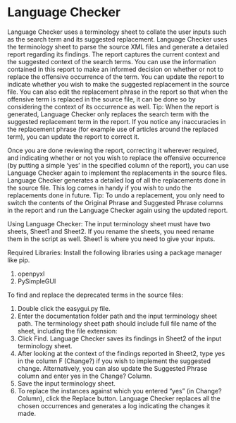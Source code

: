 # Language Checker

Language Checker uses a terminology sheet to collate the user inputs such as the search term and its suggested replacement. Language Checker uses the terminology sheet to parse the source XML files and generate a detailed report regarding its findings. The report captures the current context and the suggested context of the search terms. You can use the information contained in this report to make an informed decision on whether or not to replace the offensive occurrence of the term. You can update the report to indicate whether you wish to make the suggested replacement in the source file. You can also edit the replacement phrase in the report so that when the offensive term is replaced in the source file, it can be done so by considering the context of its occurrence as well. 
Tip: When the report is generated, Language Checker only replaces the search term with the suggested replacement term in the report. If you notice any inaccuracies in the replacement phrase (for example use of articles around the replaced term), you can update the report to correct it.

Once you are done reviewing the report, correcting it wherever required, and indicating whether or not you wish to replace the offensive occurrence (by putting a simple ‘yes’ in the specified column of the report), you can use Language Checker again to implement the replacements in the source files. Language Checker generates a detailed log of all the replacements done in the source file. This log comes in handy if you wish to undo the replacements done in future. 
Tip: To undo a replacement, you only need to switch the contents of the Original Phrase and Suggested Phrase columns in the report and run the Language Checker again using the updated report.

Using Language Checker:
The input terminology sheet must have two sheets, Sheet1 and Sheet2. If you rename the sheets, you need rename them in the script as well. Sheet1 is where you need to give your inputs.

Required Libraries:
Install the following libraries using a package manager like pip.
1. openpyxl
2. PySimpleGUI

 To find and replace the deprecated terms in the source files:
1.	Double click the easygui.py file.
2.	Enter the documentation folder path and the input terminology sheet path. The terminology sheet path should include full file name of the sheet, including the file extension:
3.	Click Find. Language Checker saves its findings in Sheet2 of the input terminology sheet.
4.	After looking at the context of the findings reported in Sheet2, type yes in the column F (Change?) if you wish to implement the suggested change. Alternatively, you can also update the Suggested Phrase column and enter yes in the Change? Column. 
5.	Save the input terminology sheet.
6.	To replace the instances against which you entered “yes” (in Change? Column), click the Replace button.
Language Checker replaces all the chosen occurrences and generates a log indicating the changes it made.
